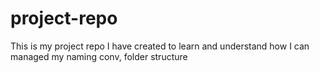 # project-repo
This is my project repo I have created to learn and understand how I can managed my naming conv, folder structure
